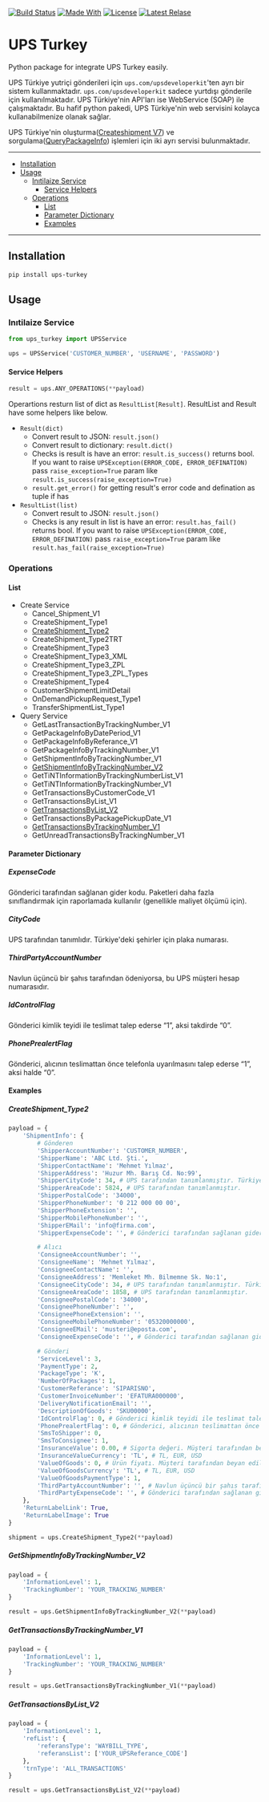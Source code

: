 [![Build Status](https://img.shields.io/github/workflow/status/EfraimGENC/ups-turkey/Publish%20UPS%20Turkey%20distributions%20to%20PyPI%20and%20TestPyPI?logo=GitHub&label=build)](https://github.com/EfraimGENC/ups-turkey/actions/workflows/publish-to-test-pypi.yml) [![Made With](https://img.shields.io/badge/%3C%2F%3E-Python-blue)](https://github.com/EfraimGENC/ups-turkey/blob/master/requirements.txt) [![License](https://img.shields.io/badge/license-mit-blue.svg)](https://github.com/EfraimGENC/ups-turkey/blob/master/LICENSE.md) [![Latest Relase](https://img.shields.io/github/v/release/EfraimGENC/ups-turkey?sort=semver)](https://github.com/EfraimGENC/ups-turkey/releases)

# UPS Turkey
Python package for integrate UPS Turkey easily.

UPS Türkiye yutriçi gönderileri için `ups.com/upsdeveloperkit`'ten ayrı bir sistem kullanmaktadır. `ups.com/upsdeveloperkit` sadece yurtdışı gönderile için kullanılmaktadır. UPS Türkiye'nin API'ları ise WebService (SOAP) ile çalışmaktadır. Bu hafif python pakedi, UPS Türkiye'nin web servisini kolayca kullanabilmenize olanak sağlar.

UPS Türkiye'nin oluşturma([Createshipment V7](https://ws.ups.com.tr/wsCreateShipment/wsCreateShipment.asmx)) ve sorgulama([QueryPackageInfo](https://ws.ups.com.tr/QueryPackageInfo/wsQueryPackagesInfo.asmx)) işlemleri için iki ayrı servisi bulunmaktadır.

---

- [Installation](#Installation)
- [Usage](#Usage)
  - [Inıtilaize Service](#InıtilaizeService)
    - [Service Helpers](#ServiceHelpers)
  - [Operations](#Operations)
    - [List](#List)
    - [Parameter Dictionary](#ParameterDictionary)
    - [Examples](#Examples)

---

## Installation <a name="Installation"></a>
```sh
pip install ups-turkey
```

## Usage <a name="Usage"></a>
### Inıtilaize Service <a name="InıtilaizeService"></a>
```python
from ups_turkey import UPSService

ups = UPSService('CUSTOMER_NUMBER', 'USERNAME', 'PASSWORD')
```
#### Service Helpers <a name="ServiceHelpers"></a>
```python
result = ups.ANY_OPERATIONS(**payload)
```
Operartions resturn list of dict as `ResultList[Result]`. ResultList and Result have some helpers like below.
- `Result(dict)`
  - Convert result to JSON: `result.json()`
  - Convert result to dictionary: `result.dict()`
  - Checks is result is have an error: `result.is_success()` returns bool.
    If you want to raise `UPSException(ERROR_CODE, ERROR_DEFINATION)` pass `raise_exception=True` param like `result.is_success(raise_exception=True)`
  - `result.get_error()` for getting result's error code and defination as tuple if has
- `ResultList(list)`
  - Convert result to JSON: `result.json()`
  - Checks is any result in list is have an error: `result.has_fail()` returns bool.
    If you want to raise `UPSException(ERROR_CODE, ERROR_DEFINATION)` pass `raise_exception=True` param like `result.has_fail(raise_exception=True)`

### Operations <a name="Operations"></a>
#### List <a name="List"></a>
- Create Service
  - Cancel_Shipment_V1
  - CreateShipment_Type1
  - [CreateShipment_Type2](#CreateShipment_Type2)
  - CreateShipment_Type2TRT
  - CreateShipment_Type3
  - CreateShipment_Type3_XML
  - CreateShipment_Type3_ZPL
  - CreateShipment_Type3_ZPL_Types
  - CreateShipment_Type4
  - CustomerShipmentLimitDetail
  - OnDemandPickupRequest_Type1
  - TransferShipmentList_Type1
- Query Service
  - GetLastTransactionByTrackingNumber_V1
  - GetPackageInfoByDatePeriod_V1
  - GetPackageInfoByReferance_V1
  - GetPackageInfoByTrackingNumber_V1
  - GetShipmentInfoByTrackingNumber_V1
  - [GetShipmentInfoByTrackingNumber_V2](#GetShipmentInfoByTrackingNumber_V2)
  - GetTiNTInformationByTrackingNumberList_V1
  - GetTiNTInformationByTrackingNumber_V1
  - GetTransactionsByCustomerCode_V1
  - GetTransactionsByList_V1
  - [GetTransactionsByList_V2](#GetTransactionsByList_V2)
  - GetTransactionsByPackagePickupDate_V1
  - [GetTransactionsByTrackingNumber_V1](#GetTransactionsByTrackingNumber_V1)
  - GetUnreadTransactionsByTrackingNumber_V1

#### Parameter Dictionary <a name="ParameterDictionary"></a>
##### ExpenseCode
Gönderici tarafından sağlanan gider kodu. Paketleri daha fazla sınıflandırmak için raporlamada kullanılır (genellikle maliyet ölçümü için).
##### CityCode
UPS tarafından tanımlıdır. Türkiye'deki şehirler için plaka numarası.
##### ThirdPartyAccountNumber
Navlun üçüncü bir şahıs tarafından ödeniyorsa, bu UPS müşteri hesap numarasıdır.
##### IdControlFlag
Gönderici kimlik teyidi ile teslimat talep ederse “1”, aksi takdirde “0”.
##### PhonePrealertFlag
Gönderici, alıcının teslimattan önce telefonla uyarılmasını talep ederse “1”, aksi halde “0”.

#### Examples <a name="Examples"></a>
##### CreateShipment_Type2 <a name="CreateShipment_Type2"></a>
```python
payload = {
    'ShipmentInfo': {
        # Gönderen
        'ShipperAccountNumber': 'CUSTOMER_NUMBER',
        'ShipperName': 'ABC Ltd. Şti.',
        'ShipperContactName': 'Mehmet Yılmaz',
        'ShipperAddress': 'Huzur Mh. Barış Cd. No:99',
        'ShipperCityCode': 34, # UPS tarafından tanımlanmıştır. Türkiye'deki şehirler için resmi numara.
        'ShipperAreaCode': 5824, # UPS tarafından tanımlanmıştır.
        'ShipperPostalCode': '34000',
        'ShipperPhoneNumber': '0 212 000 00 00',
        'ShipperPhoneExtension': '',
        'ShipperMobilePhoneNumber': '',
        'ShipperEMail': 'info@firma.com',
        'ShipperExpenseCode': '', # Gönderici tarafından sağlanan gider kodu. Paketleri daha fazla sınıflandırmak için raporlamada kullanılır (genellikle maliyet ölçümü için).

        # Alıcı
        'ConsigneeAccountNumber': '',
        'ConsigneeName': 'Mehmet Yılmaz',
        'ConsigneeContactName': '',
        'ConsigneeAddress': 'Memleket Mh. Bilmemne Sk. No:1',
        'ConsigneeCityCode': 34, # UPS tarafından tanımlanmıştır. Türkiye'deki şehirler için resmi numara.
        'ConsigneeAreaCode': 1858, # UPS tarafından tanımlanmıştır.
        'ConsigneePostalCode': '34000',
        'ConsigneePhoneNumber': '',
        'ConsigneePhoneExtension': '',
        'ConsigneeMobilePhoneNumber': '05320000000',
        'ConsigneeEMail': 'musteri@eposta.com',
        'ConsigneeExpenseCode': '', # Gönderici tarafından sağlanan gider kodu. Paketleri daha fazla sınıflandırmak için raporlamada kullanılır (genellikle maliyet ölçümü için).

        # Gönderi
        'ServiceLevel': 3,
        'PaymentType': 2,
        'PackageType': 'K',
        'NumberOfPackages': 1,
        'CustomerReferance': 'SIPARISNO',
        'CustomerInvoiceNumber': 'EFATURA000000',
        'DeliveryNotificationEmail': '',
        'DescriptionOfGoods': 'SKU00000',
        'IdControlFlag': 0, # Gönderici kimlik teyidi ile teslimat talep ederse “1”, aksi takdirde “0”.
        'PhonePrealertFlag': 0, # Gönderici, alıcının teslimattan önce telefonla uyarılmasını talep ederse “1”, aksi halde “0”.
        'SmsToShipper': 0,
        'SmsToConsignee': 1,
        'InsuranceValue': 0.00, # Sigorta değeri. Müşteri tarafından beyan edilir.
        'InsuranceValueCurrency': 'TL', # TL, EUR, USD
        'ValueOfGoods': 0, # Ürün fiyatı. Müşteri tarafından beyan edilir.
        'ValueOfGoodsCurrency': 'TL', # TL, EUR, USD
        'ValueOfGoodsPaymentType': 1,
        'ThirdPartyAccountNumber': '', # Navlun üçüncü bir şahıs tarafından ödeniyorsa, bu UPS müşteri hesap numarasıdır.
        'ThirdPartyExpenseCode': '', # Gönderici tarafından sağlanan gider kodu. Paketleri daha fazla sınıflandırmak için raporlamada kullanılır (genellikle maliyet ölçümü için).
    },
    'ReturnLabelLink': True,
    'ReturnLabelImage': True
}

shipment = ups.CreateShipment_Type2(**payload)
```

##### GetShipmentInfoByTrackingNumber_V2 <a name="GetShipmentInfoByTrackingNumber_V2"></a>
```python
payload = {
    'InformationLevel': 1,
    'TrackingNumber': 'YOUR_TRACKING_NUMBER'
}

result = ups.GetShipmentInfoByTrackingNumber_V2(**payload)
```

##### GetTransactionsByTrackingNumber_V1 <a name="GetTransactionsByTrackingNumber_V1"></a>
```python
payload = {
    'InformationLevel': 1,
    'TrackingNumber': 'YOUR_TRACKING_NUMBER'
}

result = ups.GetTransactionsByTrackingNumber_V1(**payload)
```

##### GetTransactionsByList_V2 <a name="GetTransactionsByList_V2"></a>
```python
payload = {
    'InformationLevel': 1,
    'refList': {
        'referansType': 'WAYBILL_TYPE',
        'referansList': ['YOUR_UPSReferance_CODE']
    },
    'trnType': 'ALL_TRANSACTIONS'
}

result = ups.GetTransactionsByList_V2(**payload)
```